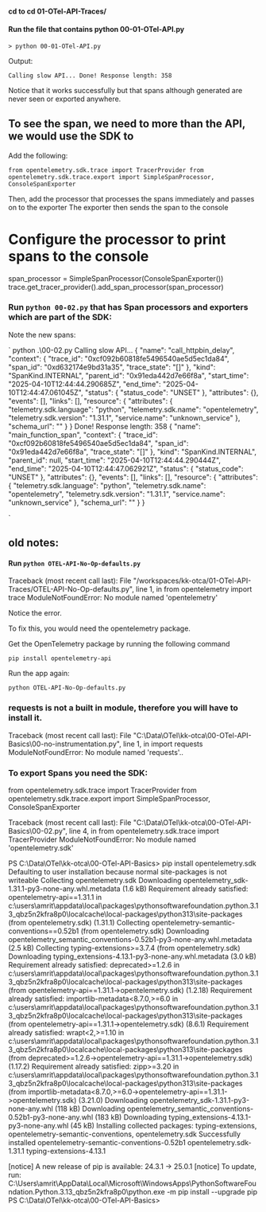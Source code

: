 #### cd to cd 01-OTel-API-Traces/


#### Run the file that contains python 00-01-OTel-API.py

 `> python 00-01-OTel-API.py`

 Output:

`Calling slow API...
Done! Response length: 358`

Notice that it works successfully but that spans although generated are never seen or exported anywhere.

## To see the span, we need to more than the API, we would use the SDK to 

Add the following:

`from opentelemetry.sdk.trace import TracerProvider
from opentelemetry.sdk.trace.export import SimpleSpanProcessor, ConsoleSpanExporter`

Then, add the processor that processes the spans immediately and passes on to the exporter
The exporter then sends the span to the console

# Configure the processor to print spans to the console
span_processor = SimpleSpanProcessor(ConsoleSpanExporter())
trace.get_tracer_provider().add_span_processor(span_processor)


### Run `python 00-02.py` that has Span processors and exporters which are part of the SDK:

Note the new spans:


`
python .\00-02.py
Calling slow API...
{
    "name": "call_httpbin_delay",
    "context": {
        "trace_id": "0xcf092b60818fe5496540ae5d5ec1da84",
        "span_id": "0xd632174e9bd31a35",
        "trace_state": "[]"
    },
    "kind": "SpanKind.INTERNAL",
    "parent_id": "0x91eda442d7e66f8a",
    "start_time": "2025-04-10T12:44:44.290685Z",
    "end_time": "2025-04-10T12:44:47.061045Z",
    "status": {
        "status_code": "UNSET"
    },
    "attributes": {},
    "events": [],
    "links": [],
    "resource": {
        "attributes": {
            "telemetry.sdk.language": "python",
            "telemetry.sdk.name": "opentelemetry",
            "telemetry.sdk.version": "1.31.1",
            "service.name": "unknown_service"
        },
        "schema_url": ""
    }
}
Done! Response length: 358
{
    "name": "main_function_span",
    "context": {
        "trace_id": "0xcf092b60818fe5496540ae5d5ec1da84",
        "span_id": "0x91eda442d7e66f8a",
        "trace_state": "[]"
    },
    "kind": "SpanKind.INTERNAL",
    "parent_id": null,
    "start_time": "2025-04-10T12:44:44.290444Z",
    "end_time": "2025-04-10T12:44:47.062921Z",
    "status": {
        "status_code": "UNSET"
    },
    "attributes": {},
    "events": [],
    "links": [],
    "resource": {
        "attributes": {
            "telemetry.sdk.language": "python",
            "telemetry.sdk.name": "opentelemetry",
            "telemetry.sdk.version": "1.31.1",
            "service.name": "unknown_service"
        },
        "schema_url": ""
    }
}


`






## old notes:

#### Run `python OTEL-API-No-Op-defaults.py `
Traceback (most recent call last):
  File "/workspaces/kk-otca/01-OTel-API-Traces/OTEL-API-No-Op-defaults.py", line 1, in <module>
    from opentelemetry import trace
ModuleNotFoundError: No module named 'opentelemetry'

Notice the error.

To fix this, you would need the opentelemetry package.

Get the OpenTelemetry package by running the following command

`pip install opentelemetry-api`

Run the app again:

`python OTEL-API-No-Op-defaults.py`


### requests is not a built in module, therefore you will have to install it.

Traceback (most recent call last):
  File "C:\Data\OTel\kk-otca\00-OTel-API-Basics\00-no-instrumentation.py", line 1, in <module>
    import requests
ModuleNotFoundError: No module named 'requests'..


### To export Spans you need the SDK:

from opentelemetry.sdk.trace import TracerProvider
from opentelemetry.sdk.trace.export import SimpleSpanProcessor, ConsoleSpanExporter

Traceback (most recent call last):
  File "C:\Data\OTel\kk-otca\00-OTel-API-Basics\00-02.py", line 4, in <module>
    from opentelemetry.sdk.trace import TracerProvider
ModuleNotFoundError: No module named 'opentelemetry.sdk'



PS C:\Data\OTel\kk-otca\00-OTel-API-Basics> pip install opentelemetry.sdk
Defaulting to user installation because normal site-packages is not writeable
Collecting opentelemetry.sdk
  Downloading opentelemetry_sdk-1.31.1-py3-none-any.whl.metadata (1.6 kB)
Requirement already satisfied: opentelemetry-api==1.31.1 in c:\users\amrit\appdata\local\packages\pythonsoftwarefoundation.python.3.13_qbz5n2kfra8p0\localcache\local-packages\python313\site-packages (from opentelemetry.sdk) (1.31.1)
Collecting opentelemetry-semantic-conventions==0.52b1 (from opentelemetry.sdk)
  Downloading opentelemetry_semantic_conventions-0.52b1-py3-none-any.whl.metadata (2.5 kB)
Collecting typing-extensions>=3.7.4 (from opentelemetry.sdk)
  Downloading typing_extensions-4.13.1-py3-none-any.whl.metadata (3.0 kB)
Requirement already satisfied: deprecated>=1.2.6 in c:\users\amrit\appdata\local\packages\pythonsoftwarefoundation.python.3.13_qbz5n2kfra8p0\localcache\local-packages\python313\site-packages (from opentelemetry-api==1.31.1->opentelemetry.sdk) (1.2.18)
Requirement already satisfied: importlib-metadata<8.7.0,>=6.0 in c:\users\amrit\appdata\local\packages\pythonsoftwarefoundation.python.3.13_qbz5n2kfra8p0\localcache\local-packages\python313\site-packages (from opentelemetry-api==1.31.1->opentelemetry.sdk) (8.6.1)
Requirement already satisfied: wrapt<2,>=1.10 in c:\users\amrit\appdata\local\packages\pythonsoftwarefoundation.python.3.13_qbz5n2kfra8p0\localcache\local-packages\python313\site-packages (from deprecated>=1.2.6->opentelemetry-api==1.31.1->opentelemetry.sdk) (1.17.2)
Requirement already satisfied: zipp>=3.20 in c:\users\amrit\appdata\local\packages\pythonsoftwarefoundation.python.3.13_qbz5n2kfra8p0\localcache\local-packages\python313\site-packages (from importlib-metadata<8.7.0,>=6.0->opentelemetry-api==1.31.1->opentelemetry.sdk) (3.21.0)
Downloading opentelemetry_sdk-1.31.1-py3-none-any.whl (118 kB)
Downloading opentelemetry_semantic_conventions-0.52b1-py3-none-any.whl (183 kB)
Downloading typing_extensions-4.13.1-py3-none-any.whl (45 kB)
Installing collected packages: typing-extensions, opentelemetry-semantic-conventions, opentelemetry.sdk
Successfully installed opentelemetry-semantic-conventions-0.52b1 opentelemetry.sdk-1.31.1 typing-extensions-4.13.1

[notice] A new release of pip is available: 24.3.1 -> 25.0.1
[notice] To update, run: C:\Users\amrit\AppData\Local\Microsoft\WindowsApps\PythonSoftwareFoundation.Python.3.13_qbz5n2kfra8p0\python.exe -m pip install --upgrade pip
PS C:\Data\OTel\kk-otca\00-OTel-API-Basics> 


